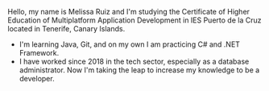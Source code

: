Hello, my name is Melissa Ruiz and I'm studying the Certificate of Higher Education of Multiplatform Application Development in IES Puerto de la Cruz located in Tenerife, Canary Islands.
- I'm learning Java, Git, and on my own I am practicing C# and .NET Framework.
- I have worked since 2018 in the tech sector, especially as a database administrator. Now I'm taking the leap to increase my knowledge to be a developer.
